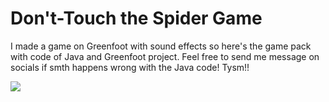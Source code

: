# Don't-Touch the Spider Game
I made a game on Greenfoot with sound effects so here's the game pack with code of Java and Greenfoot project. Feel free to send me message on socials if smth happens wrong with the Java code! Tysm!!

<img src="https://i.postimg.cc/wjP5QDhZ/Screenshot-2025-03-31-191324.png">
